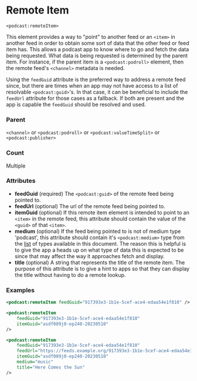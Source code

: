 # Remote Item

`<podcast:remoteItem>`

This element provides a way to "point" to another feed or an `<item>` in another feed in order to obtain some sort of data that the other feed or feed item has. This allows a podcast app to know where to go and fetch the data being requested. What data is being requested is determined by the parent item. For instance, if the parent item is a `<podcast:podroll>` element, then the remote feed's `<channel>` metadata is needed.

Using the `feedGuid` attribute is the preferred way to address a remote feed since, but there are times when an app may not have access to a list of resolvable `<podcast:guid>`'s. In that case, it can be beneficial to include the `feedUrl` attribute for those cases as a fallback. If both are present and the app is capable the `feedGuid` should be resolved and used.

### Parent

`<channel>` or `<podcast:podroll>` or `<podcast:valueTimeSplit>` or `<podcast:publisher>`

### Count

Multiple

### Attributes

- **feedGuid** (required) The `<podcast:guid>` of the remote feed being pointed to.
- **feedUrl** (optional) The url of the remote feed being pointed to.
- **itemGuid** (optional) If this remote item element is intended to point to an `<item>` in the remote feed, this attribute should contain the value of the `<guid>` of that `<item>`.
- **medium** (optional) If the feed being pointed to is not of medium type 'podcast', this attribute should contain it's `<podcast:medium>` type from the [list](./medium.md#medium) of types available in this document. The reason this is helpful is to give the app a heads up on what type of data this is expected to be since that may affect the way it approaches fetch and display.
- **title** (optional) A string that represents the title of the remote item. The purpose of this attribute is to give a hint to apps so that they can display the title without having to do a remote lookup.

### Examples

```xml
<podcast:remoteItem feedGuid="917393e3-1b1e-5cef-ace4-edaa54e1f810" />
```

```xml
<podcast:remoteItem
    feedGuid="917393e3-1b1e-5cef-ace4-edaa54e1f810"
    itemGuid="asdf089j0-ep240-20230510"
/>
```

```xml
<podcast:remoteItem
    feedGuid="917393e3-1b1e-5cef-ace4-edaa54e1f810"
    feedUrl="https://feeds.example.org/917393e3-1b1e-5cef-ace4-edaa54e1f810/rss.xml"
    itemGuid="asdf089j0-ep240-20230510"
    medium="music"
    title="Here Comes the Sun"
/>
```
